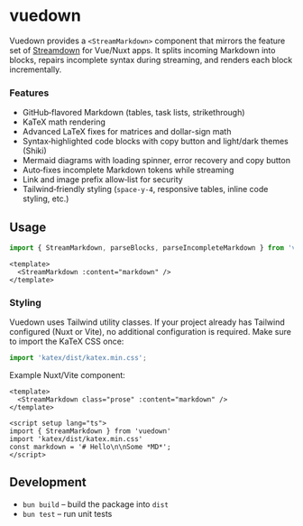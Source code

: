 # vuedown

Vuedown provides a `<StreamMarkdown>` component that mirrors the feature set of
[Streamdown](https://github.com/vercel/streamdown) for Vue/Nuxt apps. It splits
incoming Markdown into blocks, repairs incomplete syntax during streaming, and
renders each block incrementally.

### Features

- GitHub‑flavored Markdown (tables, task lists, strikethrough)
- KaTeX math rendering
- Advanced LaTeX fixes for matrices and dollar-sign math
- Syntax‑highlighted code blocks with copy button and light/dark themes (Shiki)
- Mermaid diagrams with loading spinner, error recovery and copy button
- Auto‑fixes incomplete Markdown tokens while streaming
- Link and image prefix allow‑list for security
- Tailwind‑friendly styling (`space-y-4`, responsive tables, inline code styling, etc.)

## Usage

```ts
import { StreamMarkdown, parseBlocks, parseIncompleteMarkdown } from 'vuedown'
```

```vue
<template>
  <StreamMarkdown :content="markdown" />
</template>
```

### Styling

Vuedown uses Tailwind utility classes. If your project already has Tailwind
configured (Nuxt or Vite), no additional configuration is required. Make sure to
import the KaTeX CSS once:

```ts
import 'katex/dist/katex.min.css';
```

Example Nuxt/Vite component:

```vue
<template>
  <StreamMarkdown class="prose" :content="markdown" />
</template>

<script setup lang="ts">
import { StreamMarkdown } from 'vuedown'
import 'katex/dist/katex.min.css'
const markdown = '# Hello\n\nSome *MD*';
</script>
```

## Development

- `bun build` – build the package into `dist`
- `bun test` – run unit tests
